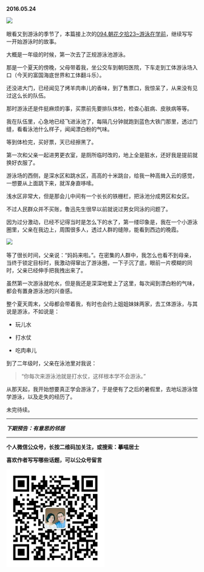 **2016.05.24**

![](http://upload-images.jianshu.io/upload_images/51001-00238d57b5932e7c.jpg?imageMogr2/auto-orient/strip%7CimageView2/2/w/1240)

眼看又到游泳的季节了，本篇接上次的[094.朝花夕拾23~游泳在学前](http://www.jianshu.com/p/c5cb5c36ead0)，继续写写一开始游泳时的故事。

大概是一年级的时候，第一次去了正规游泳池游泳。

那是一个夏天的傍晚，父母带着我，坐公交车到朝阳医院，下车走到工体游泳场入口（今天的富国海底世界和工体翻斗乐）。

还没进大门，已经闻见了烤羊肉串儿的香味，到了售票口，我惊呆了，从来没有见过这么长的队伍。

那时游泳还是件挺麻烦的事，买票前先要排队体检，检查心脏病、皮肤病等等。

我在队伍里，心急地已经飞进泳池了，每隔几分钟就跑到蓝色大铁门那里，透过门缝，看看泳池什么样子，闻闻漂白粉的气味。

等到体检完，买好票，天已经擦黑了。

第一次和父亲一起进男更衣室，是厕所临时改的，地上全是脏水，还好我是提前就换好衣服了。

游泳场的西侧，是深水区和跳水区，高高的十米跳台，给我一种高耸入云的感觉，一想要从上面跳下来，就浑身直哆嗦。

浅水区非常大，但是那会儿中间有一个长长的铁栅栏，把泳池分成男区和女区。

不过人民群众并不买账，鲁迅先生很早以前就说过男女同泳的问题了。

因为过分激动，已经不记得当时是怎么下的水了，第一缕印象是，我在一个小游泳圈里，父亲在我边上，周围很多人，透过人群的缝隙，能看到西边的晚霞。

![](http://upload-images.jianshu.io/upload_images/51001-18ec97823e6dfb9d.jpg?imageMogr2/auto-orient/strip%7CimageView2/2/w/1240)

等了很长时间，父亲说：“妈妈来啦。”。在密集的人群中，我怎么也看不到母亲，当终于锁定目标时，我激动得窜出了游泳圈，一下子沉了底，眼前一片模糊的同时，父亲已经伸手把我拽出来了。

虽然第一次游泳就呛水，但是我还是深深地爱上了这里，每次闻到漂白粉的气味，都会有置身游泳池的兴奋感。

整个夏天周末，父母都会带着我，有时也会约上姐姐妹妹两家，去工体游泳，与其说是游泳，不如说是：

* 玩儿水

* 打水仗

* 吃肉串儿

到了二年级时，父亲在泳池里对我说：

>“你每次来游泳池就是打水仗，这样根本学不会游泳。”

从那天起，我开始想要真正学会游泳了，于是便有了之后的暑假里，去地坛游泳馆学游泳，以及走失的经历了。

未完待续。


***

***下期预告：有意思的邻居***

***


**个人微信公众号，长按二维码加关注，或搜索：摹喵居士**

**喜欢作者写写哪些话题，可以公众号留言**

![](https://github.com/jiluofu/jiluofu.github.com/raw/master/momiaojushi/static/qrcode.jpg)
